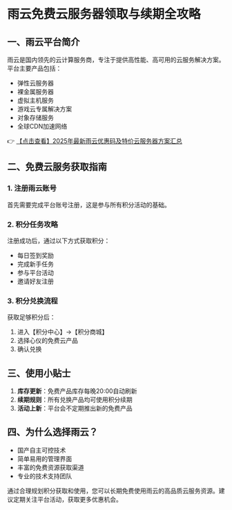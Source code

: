 # 雨云免费云服务器领取与续期全攻略

## 一、雨云平台简介

雨云是国内领先的云计算服务商，专注于提供高性能、高可用的云服务解决方案。平台主要产品包括：

- 弹性云服务器
- 裸金属服务器
- 虚拟主机服务
- 游戏云专属解决方案
- 对象存储服务
- 全球CDN加速网络

👉 [【点击查看】2025年最新雨云优惠码及特价云服务器方案汇总](https://bit.ly/RainYun)

## 二、免费云服务获取指南

### 1. 注册雨云账号
首先需要完成平台账号注册，这是参与所有积分活动的基础。

### 2. 积分任务攻略
注册成功后，通过以下方式获取积分：
- 每日签到奖励
- 完成新手任务
- 参与平台活动
- 邀请好友注册

### 3. 积分兑换流程
获取足够积分后：
1. 进入【积分中心】→【积分商城】
2. 选择心仪的免费云产品
3. 确认兑换

## 三、使用小贴士

1. **库存更新**：免费产品库存每晚20:00自动刷新
2. **续期规则**：所有兑换产品均可使用积分续期
3. **活动上新**：平台会不定期推出新的免费产品

## 四、为什么选择雨云？

- 国产自主可控技术
- 简单易用的管理界面
- 丰富的免费资源获取渠道
- 专业的技术支持团队

通过合理规划积分获取和使用，您可以长期免费使用雨云的高品质云服务资源。建议定期关注平台活动，获取更多优惠机会。